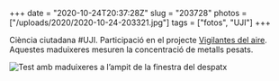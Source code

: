 +++
date = "2020-10-24T20:37:28Z"
slug = "203728"
photos = ["/uploads/2020/2020-10-24-203321.jpg"]
tags = ["fotos", "UJI"]
+++

Ciència ciutadana #UJI. Participació en el projecte [Vigilantes del aire](https://vigilantesdelaire.ibercivis.es/). Aquestes maduixeres mesuren la concentració de metalls pesats.

<img alt="Test amb maduixeres a l’ampit de la finestra del despatx" src="/uploads/2020/2020-10-24-203321.jpg">

